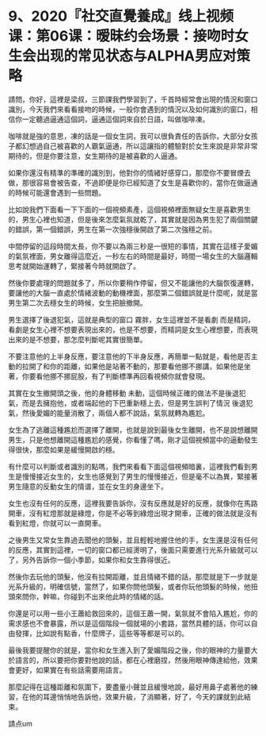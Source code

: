 # 9、2020『社交直覺養成』线上视频课：第06课：暧昧约会场景：接吻时女生会出现的常见状态与ALPHA男应对策略

請問，你好，這裡是梁叔，三節課我們學習到了，千首時經常會出現的情況和窗口識別，今天我們來看看接吻的時候，一般你會遇到的情況以及如何識別的窗口，相信你一定聽過逼通這個詞，逼通這個詞來自於日語，叫做咖啡凍。

咖啡就是強的意思，凍的話是一個女生詞，我可以很負責任的告訴你，大部分女孩子都幻想過自己被喜歡的人霸氣逼通，所以這讓指的體驗對於女生來說是非常非常期待的，但是你要注意，女生期待的是被喜歡的人逼通。

如果你還沒有精準的準確的識別到，他對你的情緒好感穿口，那麼你不要冒煙去做，那很容易會被告查，不過即便是你已經知道了女生是喜歡你的，當你在做逼通的時候可能還會遇到一些問題。

比如說我們下面看一下下面的一個視頻素產，這個視頻裡面無疑女生是喜歡男生的，男生心裡也知道，但是後來怎麼氣氛就乾了，其實就是因為男生犯了兩個關鍵的錯誤，第一個錯誤，男生在第一次強穩後開啟了第二次強穩之前。

中間停留的這段時間太長，你不要以為兩三秒是一很短的事情，其實在這樣子愛媚的氣氛裡面，男女離得這麼近，一秒左右的時間是最好，時間一場女生的大腦邏輯思考就開始運轉了，緊接著今時就開啟了。

然後你要處理的問題就多了，所以你要稍作停留，但又不能讓他的大腦恢復運轉，要讓他的大腦一直處於情緒波動的動機裡面，那麼第二個錯誤就是什麼呢，就是當男生第二次去穩女生的時候，女生把臉撤開。

男生選擇了後退犯氣，這就是典型的窗口 霧胖，女生這裡並不是看劇 而是精詞，看劇是女生心裡不想要表現出來的，也是不想要，而精詞是女生心裡想要，而表現出來的是不想要，那怎麼判斷呢其實很簡單。

不要注意他的上半身反應，要注意他的下半身反應，再簡單一點就是，看他是否主動的拉開了和你的距離，如果他是站著不動的，那要看他挪不挪講，如果他是坐著，你要看他挪不挪屁股，有了判斷標準再回看視頻你就會發現。

其實在女生撤開頭之後，他的身體移動 未動，這個時候正確的做法不是後退犯氣，而是去擁抱他，或者端起他的下巴重新穩上去，但是男生誤判了情況 後退犯氣，然後愛媚的能量消散了，兩個人都不說話，氣氛就轉為尷尬。

女生為了逃離這種尷尬而選擇了離開，也就是說到最後女生離開，也不是說想離開男生，只是他想離開這種尷尬的感覺，你看懂了嗎，剛才這個視頻當中的逼動發生得很快，那麼如果是緩慢開啟的穩。

有什麼可以判斷或者識別的點嗎，我們來看看下面這個視頻暗裏，這裡我們看到男生是慢慢接近女生的，女生也感覺到了男生的慢慢接近，但是毫不以為異，緊接著男生隨意的反動女生的情谱，並在女生的身邊坐下。

女生也沒有任何的反應，這裡我要告訴你，沒有反應就是好的反應，就像你在馬路開車，沒有紅燈那就是綠燈，你是不必等到綠燈出現才開車，正確的做法就是沒有看到紅燈，你就可以一直開車。

之後男生又常女生靠過去聞他的頭髮，並且輕輕地握住他的手，女生還是沒有任何的反應，其實到這裡，一切的窗口都已經燙明了，後面只需要進行光系升級就可以了，另外告訴你一個小季節，如果你和女生靠得很近。

然後你去玩他的頭髮，他沒有拉開距離，並且情緒不錯的話，那麼就是下一步就是光系升級的，明確信號，當然了，如果你問他頭髮，或者你玩他頭髮的時候，他扭頭來問你，幹嘛，你碰到不出來他此時的情緒的話。

你還是可以用一些小王蕭給救回來的，這個王蕭一開，氣氛就不會陷入尷尬，你的需求感也不會暴露，所以是這個階段一個就場的小套路，當然具體的話，你可以自由發揮，比如說有點香，什麼牌子，這些等等都是可以的。

最後我要提醒你的就是，當你和女生進入到了愛媚階段之後，你的眼神的力量要大於語言的，所以要把你要對他說的話，都在心裡磨捏，然後用眼神傳達給他，效果會更好，如果實在有些話需要用語言。

那麼記得在這種距離和氛圍下，要盡量小聲並且緩慢地說，最好用鼻子處著他的練習，在他的耳邊悄悄地告訴他，效果升級，了消顯著，好了，今天的課就到此結束。

請点um